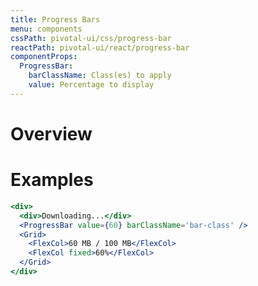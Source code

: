 ```yaml
---
title: Progress Bars
menu: components
cssPath: pivotal-ui/css/progress-bar
reactPath: pivotal-ui/react/progress-bar
componentProps:
  ProgressBar:
    barClassName: Class(es) to apply
    value: Percentage to display
---
```


# Overview

# Examples

```jsx
<div>
  <div>Downloading...</div>
  <ProgressBar value={60} barClassName='bar-class' />
  <Grid>
    <FlexCol>60 MB / 100 MB</FlexCol>
    <FlexCol fixed>60%</FlexCol>
  </Grid>
</div>
```